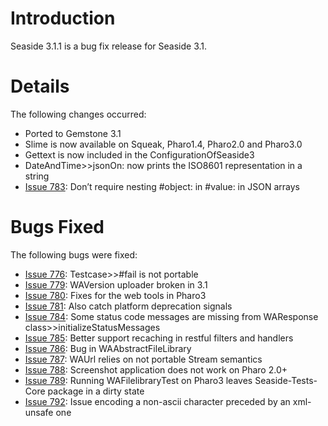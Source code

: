 # Introduction #
Seaside 3.1.1 is a bug fix release for Seaside 3.1.

# Details #

The following changes occurred:
  * Ported to Gemstone 3.1
  * Slime is now available on Squeak, Pharo1.4, Pharo2.0 and Pharo3.0
  * Gettext is now included in the ConfigurationOfSeaside3
  * DateAndTime>>jsonOn: now prints the ISO8601 representation in a string
  * [Issue 783](https://code.google.com/p/seaside/issues/detail?id=783): 	Don’t require nesting #object: in #value: in JSON arrays

# Bugs Fixed #

The following bugs were fixed:
  * [Issue 776](https://code.google.com/p/seaside/issues/detail?id=776): 	Testcase>>#fail is not portable
  * [Issue 779](https://code.google.com/p/seaside/issues/detail?id=779): 	WAVersion uploader broken in 3.1
  * [Issue 780](https://code.google.com/p/seaside/issues/detail?id=780): 	Fixes for the web tools in Pharo3
  * [Issue 781](https://code.google.com/p/seaside/issues/detail?id=781): 	Also catch platform deprecation signals
  * [Issue 784](https://code.google.com/p/seaside/issues/detail?id=784):   Some status code messages are missing from WAResponse class>>initializeStatusMessages
  * [Issue 785](https://code.google.com/p/seaside/issues/detail?id=785): 	Better support recaching in restful filters and handlers
  * [Issue 786](https://code.google.com/p/seaside/issues/detail?id=786): 	Bug in WAAbstractFileLibrary
  * [Issue 787](https://code.google.com/p/seaside/issues/detail?id=787): 	WAUrl relies on not portable Stream semantics
  * [Issue 788](https://code.google.com/p/seaside/issues/detail?id=788): 	Screenshot application does not work on Pharo 2.0+
  * [Issue 789](https://code.google.com/p/seaside/issues/detail?id=789):   Running WAFilelibraryTest on Pharo3 leaves Seaside-Tests-Core package in a dirty state
  * [Issue 792](https://code.google.com/p/seaside/issues/detail?id=792): 	Issue encoding a non-ascii character preceded by an xml-unsafe one
